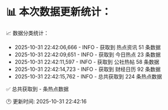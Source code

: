 📊 本次数据更新统计：
==========================

📈 数据分类统计：
- 2025-10-31 22:42:06,666 - INFO - 获取到 热点资讯 51 条数据
- 2025-10-31 22:42:09,651 - INFO - 获取到 今日热点 23 条数据
- 2025-10-31 22:42:11,597 - INFO - 获取到 公社热帖 58 条数据
- 2025-10-31 22:42:14,723 - INFO - 获取到 财经日历 92 条数据
- 2025-10-31 22:42:15,762 - INFO - 总共获取到 224 条热点数据

✅ 总共获取到 - 条热点数据

🕐 更新时间: 2025-10-31 22:42:16
